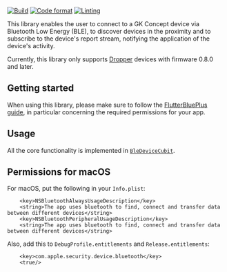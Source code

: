 [![Build](https://github.com/GK-Concept/gk_ble_device_flutter/actions/workflows/build.yml/badge.svg)](https://github.com/GK-Concept/gk_ble_device_flutter/actions/workflows/build.yml)
[![Code format](https://github.com/GK-Concept/gk_ble_device_flutter/actions/workflows/codeformat.yml/badge.svg)](https://github.com/GK-Concept/gk_ble_device_flutter/actions/workflows/codeformat.yml)
[![Linting](https://github.com/GK-Concept/gk_ble_device_flutter/actions/workflows/linting.yml/badge.svg)](https://github.com/GK-Concept/gk_ble_device_flutter/actions/workflows/linting.yml)

This library enables the user to connect to a GK Concept device via Bluetooth Low
Energy (BLE), to discover devices in the proximity and to subscribe to the device's
report stream, notifying the application of the device's activity.

Currently, this library only supports [Dropper](https://www.gkconcept.co/dropper/)
devices with firmware 0.8.0 and later.

## Getting started

When using this library, please make sure to follow the
[FlutterBluePlus guide](https://pub.dev/packages/flutter_blue_plus#getting-started),
in particular concerning the required permissions for your app.

## Usage

All the core functionality is implemented in
[`BleDeviceCubit`](https://pub.dev/documentation/gk_ble_device_flutter/latest/gk_ble_device_flutter/BleDeviceCubit-class.html).

## Permissions for macOS

For macOS, put the following in your `Info.plist`:

```
	<key>NSBluetoothAlwaysUsageDescription</key>
	<string>The app uses bluetooth to find, connect and transfer data between different devices</string>
	<key>NSBluetoothPeripheralUsageDescription</key>
	<string>The app uses bluetooth to find, connect and transfer data between different devices</string>
```

Also, add this to `DebugProfile.entitlements` and `Release.entitlements`:

```
	<key>com.apple.security.device.bluetooth</key>
	<true/>
```
